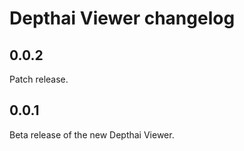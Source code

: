 # Depthai Viewer changelog


## 0.0.2

Patch release.

## 0.0.1

Beta release of the new Depthai Viewer.
